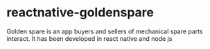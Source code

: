 # reactnative-goldenspare

Golden spare is an app buyers and sellers of mechanical spare parts interact. It has been developed in react native and node js
